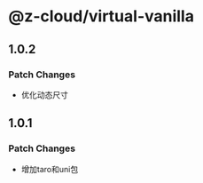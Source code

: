 # @z-cloud/virtual-vanilla

## 1.0.2

### Patch Changes

- 优化动态尺寸

## 1.0.1

### Patch Changes

- 增加taro和uni包
